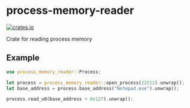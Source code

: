 # process-memory-reader
[![crates.io](https://img.shields.io/crates/v/process-memory-reader.svg)](https://crates.io/crates/process-memory-reader)

Crate for reading process memory

## Example
```rust
use process_memory_reader::Process;

let process = process_memory_reader::open_process(22212).unwrap();
let base_address = process.base_address("Notepad.exe").unwrap();

process.read_u8(base_address + 0x127).unwrap();
```